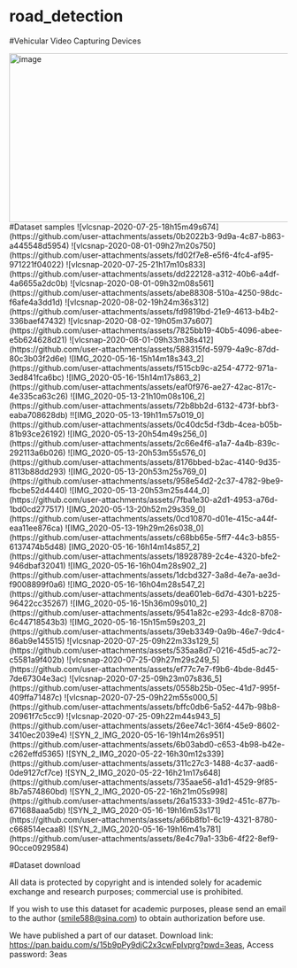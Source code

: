 # road_detection


#Vehicular Video Capturing Devices  

<img width="554" height="305" alt="image" src="https://github.com/user-attachments/assets/4c056210-c4f7-432b-bb12-ed2a54bce9cd" />
#Dataset samples
![vlcsnap-2020-07-25-18h15m49s674](https://github.com/user-attachments/assets/0b2022b3-9d9a-4c87-b863-a445548d5954)
![vlcsnap-2020-08-01-09h27m20s750](https://github.com/user-attachments/assets/fd02f7e8-e5f6-4fc4-af95-971221f04022)
![vlcsnap-2020-07-25-21h17m10s833](https://github.com/user-attachments/assets/dd222128-a312-40b6-a4df-4a6655a2dc0b)
![vlcsnap-2020-08-01-09h32m08s561](https://github.com/user-attachments/assets/abe88308-510a-4250-98dc-f6afe4a3dd1d)
![vlcsnap-2020-08-02-19h24m36s312](https://github.com/user-attachments/assets/fd9819bd-21e9-4613-b4b2-336baef47432)
![vlcsnap-2020-08-02-19h05m37s607](https://github.com/user-attachments/assets/7825bb19-40b5-4096-abee-e5b624628d21)
![vlcsnap-2020-08-01-09h33m38s412](https://github.com/user-attachments/assets/588315fd-5979-4a9c-87dd-80c3b03f2d6e)
![IMG_2020-05-16-15h14m18s343_2](https://github.com/user-attachments/assets/f515cb9c-a254-4772-971a-3ed841fca6bc)
![IMG_2020-05-16-15h14m17s863_2](https://github.com/user-attachments/assets/eaf0f976-ae27-42ac-817c-4e335ca63c26)
![IMG_2020-05-13-21h10m08s106_2](https://github.com/user-attachments/assets/72b8bb2d-6132-473f-bbf3-eaba708628db)
!![IMG_2020-05-13-19h11m57s019_0](https://github.com/user-attachments/assets/0c40dc5d-f3db-4cea-b05b-81b93ce26192)
![IMG_2020-05-13-20h54m49s256_0](https://github.com/user-attachments/assets/2c66e4f6-a1a7-4a4b-839c-292113a6b026)
![IMG_2020-05-13-20h53m55s576_0](https://github.com/user-attachments/assets/8176bbed-b2ac-4140-9d35-8113b88dd293)
![IMG_2020-05-13-20h53m25s769_0](https://github.com/user-attachments/assets/958e54d2-2c37-4782-9be9-fbcbe52d4440)
![IMG_2020-05-13-20h53m25s444_0](https://github.com/user-attachments/assets/7fba1e30-a2d1-4953-a76d-1bd0cd277517)
![IMG_2020-05-13-20h52m29s359_0](https://github.com/user-attachments/assets/0cd10870-d01e-415c-a44f-eaa11ee876ca)
![IMG_2020-05-13-19h29m26s038_0](https://github.com/user-attachments/assets/c68bb65e-5ff7-44c3-b855-6137474b5d48)
[IMG_2020-05-16-16h14m14s857_2](https://github.com/user-attachments/assets/18928789-2c4e-4320-bfe2-946dbaf32041)
![IMG_2020-05-16-16h04m28s902_2](https://github.com/user-attachments/assets/1dcbd327-3a8d-4e7a-ae3d-f9008899f0a6)
![IMG_2020-05-16-16h04m28s547_2](https://github.com/user-attachments/assets/dea601eb-6d7d-4301-b225-96422cc35267)
![IMG_2020-05-16-15h36m09s010_2](https://github.com/user-attachments/assets/9541a82c-e293-4dc8-8708-6c44718543b3)
![IMG_2020-05-16-15h15m59s203_2](https://github.com/user-attachments/assets/39eb3349-0a9b-46e7-9dc4-86ab9e145515)
![vlcsnap-2020-07-25-09h22m33s129_5](https://github.com/user-attachments/assets/535aa8d7-0216-45d5-ac72-c5581a9f402b)
![vlcsnap-2020-07-25-09h27m29s249_5](https://github.com/user-attachments/assets/ef77c7e7-f9b6-4bde-8d45-7de67304e3ac)
![vlcsnap-2020-07-25-09h23m07s836_5](https://github.com/user-attachments/assets/0558b25b-05ec-41d7-995f-409ffa71487c)
![vlcsnap-2020-07-25-09h22m55s000_5](https://github.com/user-attachments/assets/bffc0db6-5a52-447b-98b8-20961f7c5cc9)
![vlcsnap-2020-07-25-09h22m44s943_5](https://github.com/user-attachments/assets/26ee74c1-36f4-45e9-8602-3410ec2039e4)
![SYN_2_IMG_2020-05-16-19h14m26s951](https://github.com/user-attachments/assets/6b03abd0-c653-4b98-b42e-c262effd5365)
![SYN_2_IMG_2020-05-22-16h30m12s339](https://github.com/user-attachments/assets/311c27c3-1488-4c37-aad6-0de9127cf7ce)
![SYN_2_IMG_2020-05-22-16h21m17s648](https://github.com/user-attachments/assets/735aae56-a1d1-4529-9f85-8b7a574860bd)
![SYN_2_IMG_2020-05-22-16h21m05s998](https://github.com/user-attachments/assets/26a15333-39d2-451c-877b-671688aaa5db)
![SYN_2_IMG_2020-05-16-19h16m53s171](https://github.com/user-attachments/assets/a66b8fb1-6c19-4321-8780-c668514ecaa8)
![SYN_2_IMG_2020-05-16-19h16m41s781](https://github.com/user-attachments/assets/8e4c79a1-33b6-4f22-8ef9-90cce0929584)

#Dataset  download

All data is protected by copyright and is intended solely for academic exchange and research purposes; commercial use is prohibited.   

If you wish to use this dataset for academic purposes, please send an email to the author (smile588@sina.com) to obtain authorization before use.  


We have published a part of our dataset. Download link: https://pan.baidu.com/s/15b9pPy9djC2x3cwFpIvprg?pwd=3eas, Access password: 3eas 

